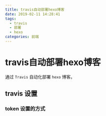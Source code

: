```yaml
---
title: travis自动部署hexo博客
date: 2019-02-11 14:28:41
tags:
  - travis
  - 部署
  - hexo
categories: 前端
---
```


# travis自动部署hexo博客

通过 `Travis` 自动化部署 `hexo` 博客。

## travis 设置

### token 设置的方式